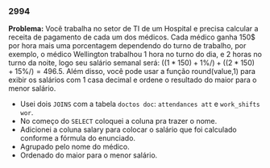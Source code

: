 ### 2994

**Problema:** Você trabalha no setor de TI de um Hospital e precisa calcular a receita de pagamento de cada um dos médicos. Cada médico ganha 150$ por hora mais uma porcentagem dependendo do turno de trabalho, por exemplo, o médico Wellington trabalhou 1 hora no turno do dia, e 2 horas no turno da noite, logo seu salário semanal será: $( ( 1 * 150 ) + 1\%/ ) + ( ( 2 * 150 ) + 15\%/ ) = 496.5$. Além disso, você pode usar a função round(value,1) para exibir os salários com 1 casa decimal e ordene o resultado do maior para o menor salário.

- Usei dois `JOINS` com a tabela `doctos doc`: `attendances att` e `work_shifts wor`.
- No começo do `SELECT` coloquei a coluna pra trazer o nome.
- Adicionei  a coluna salary para colocar o salário que foi calculado conforme a fórmula do enunciado.
- Agrupado pelo nome do médico.
- Ordenado do maior para o menor salário.